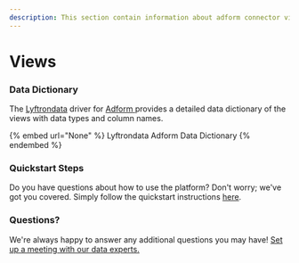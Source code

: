 ```yaml
---
description: This section contain information about adform connector views information
---
```


# Views

### Data Dictionary

The [Lyftrondata](https://www.lyftrondata.com/) driver for [Adform](None/)[ ](https://www.lyftrondata.com/integration/adform/)provides a detailed data dictionary of the views with data types and column names.

{% embed url="None" %}
Lyftrondata Adform Data Dictionary
{% endembed %}

### Quickstart Steps

Do you have questions about how to use the platform? Don't worry; we've got you covered. Simply follow the quickstart instructions [here](../README.md).

### Questions? <a href="#questions" id="questions"></a>

We're always happy to answer any additional questions you may have! [Set up a meeting with our data experts.](https://www.lyftrondata.com/book-a-meeting/)


